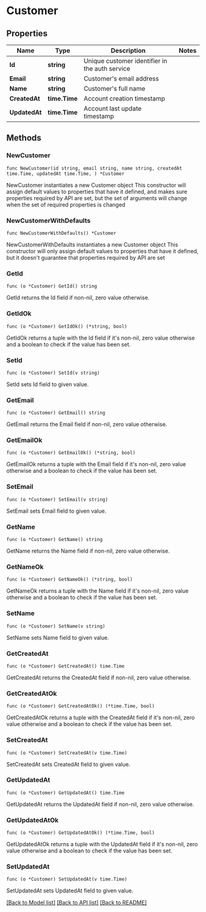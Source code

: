 # Customer

## Properties

Name | Type | Description | Notes
------------ | ------------- | ------------- | -------------
**Id** | **string** | Unique customer identifier in the auth service | 
**Email** | **string** | Customer&#39;s email address | 
**Name** | **string** | Customer&#39;s full name | 
**CreatedAt** | **time.Time** | Account creation timestamp | 
**UpdatedAt** | **time.Time** | Account last update timestamp | 

## Methods

### NewCustomer

`func NewCustomer(id string, email string, name string, createdAt time.Time, updatedAt time.Time, ) *Customer`

NewCustomer instantiates a new Customer object
This constructor will assign default values to properties that have it defined,
and makes sure properties required by API are set, but the set of arguments
will change when the set of required properties is changed

### NewCustomerWithDefaults

`func NewCustomerWithDefaults() *Customer`

NewCustomerWithDefaults instantiates a new Customer object
This constructor will only assign default values to properties that have it defined,
but it doesn't guarantee that properties required by API are set

### GetId

`func (o *Customer) GetId() string`

GetId returns the Id field if non-nil, zero value otherwise.

### GetIdOk

`func (o *Customer) GetIdOk() (*string, bool)`

GetIdOk returns a tuple with the Id field if it's non-nil, zero value otherwise
and a boolean to check if the value has been set.

### SetId

`func (o *Customer) SetId(v string)`

SetId sets Id field to given value.


### GetEmail

`func (o *Customer) GetEmail() string`

GetEmail returns the Email field if non-nil, zero value otherwise.

### GetEmailOk

`func (o *Customer) GetEmailOk() (*string, bool)`

GetEmailOk returns a tuple with the Email field if it's non-nil, zero value otherwise
and a boolean to check if the value has been set.

### SetEmail

`func (o *Customer) SetEmail(v string)`

SetEmail sets Email field to given value.


### GetName

`func (o *Customer) GetName() string`

GetName returns the Name field if non-nil, zero value otherwise.

### GetNameOk

`func (o *Customer) GetNameOk() (*string, bool)`

GetNameOk returns a tuple with the Name field if it's non-nil, zero value otherwise
and a boolean to check if the value has been set.

### SetName

`func (o *Customer) SetName(v string)`

SetName sets Name field to given value.


### GetCreatedAt

`func (o *Customer) GetCreatedAt() time.Time`

GetCreatedAt returns the CreatedAt field if non-nil, zero value otherwise.

### GetCreatedAtOk

`func (o *Customer) GetCreatedAtOk() (*time.Time, bool)`

GetCreatedAtOk returns a tuple with the CreatedAt field if it's non-nil, zero value otherwise
and a boolean to check if the value has been set.

### SetCreatedAt

`func (o *Customer) SetCreatedAt(v time.Time)`

SetCreatedAt sets CreatedAt field to given value.


### GetUpdatedAt

`func (o *Customer) GetUpdatedAt() time.Time`

GetUpdatedAt returns the UpdatedAt field if non-nil, zero value otherwise.

### GetUpdatedAtOk

`func (o *Customer) GetUpdatedAtOk() (*time.Time, bool)`

GetUpdatedAtOk returns a tuple with the UpdatedAt field if it's non-nil, zero value otherwise
and a boolean to check if the value has been set.

### SetUpdatedAt

`func (o *Customer) SetUpdatedAt(v time.Time)`

SetUpdatedAt sets UpdatedAt field to given value.



[[Back to Model list]](../README.md#documentation-for-models) [[Back to API list]](../README.md#documentation-for-api-endpoints) [[Back to README]](../README.md)


